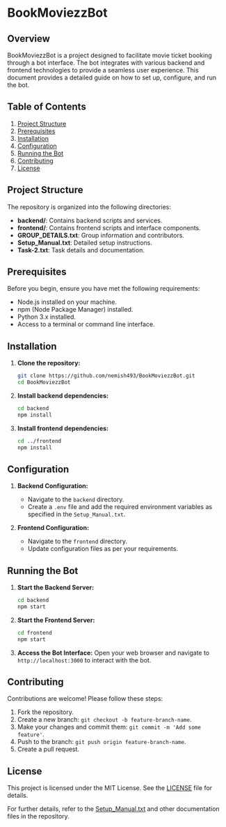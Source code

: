 
# BookMoviezzBot

## Overview

BookMoviezzBot is a project designed to facilitate movie ticket booking through a bot interface. The bot integrates with various backend and frontend technologies to provide a seamless user experience. This document provides a detailed guide on how to set up, configure, and run the bot.

## Table of Contents
1. [Project Structure](#project-structure)
2. [Prerequisites](#prerequisites)
3. [Installation](#installation)
4. [Configuration](#configuration)
5. [Running the Bot](#running-the-bot)
6. [Contributing](#contributing)
7. [License](#license)

## Project Structure

The repository is organized into the following directories:

- **backend/**: Contains backend scripts and services.
- **frontend/**: Contains frontend scripts and interface components.
- **GROUP_DETAILS.txt**: Group information and contributors.
- **Setup_Manual.txt**: Detailed setup instructions.
- **Task-2.txt**: Task details and documentation.

## Prerequisites

Before you begin, ensure you have met the following requirements:
- Node.js installed on your machine.
- npm (Node Package Manager) installed.
- Python 3.x installed.
- Access to a terminal or command line interface.

## Installation

1. **Clone the repository:**
    ```sh
    git clone https://github.com/nemish493/BookMoviezzBot.git
    cd BookMoviezzBot
    ```

2. **Install backend dependencies:**
    ```sh
    cd backend
    npm install
    ```

3. **Install frontend dependencies:**
    ```sh
    cd ../frontend
    npm install
    ```

## Configuration

1. **Backend Configuration:**
   - Navigate to the `backend` directory.
   - Create a `.env` file and add the required environment variables as specified in the `Setup_Manual.txt`.

2. **Frontend Configuration:**
   - Navigate to the `frontend` directory.
   - Update configuration files as per your requirements.

## Running the Bot

1. **Start the Backend Server:**
    ```sh
    cd backend
    npm start
    ```

2. **Start the Frontend Server:**
    ```sh
    cd frontend
    npm start
    ```

3. **Access the Bot Interface:**
   Open your web browser and navigate to `http://localhost:3000` to interact with the bot.

## Contributing

Contributions are welcome! Please follow these steps:

1. Fork the repository.
2. Create a new branch: `git checkout -b feature-branch-name`.
3. Make your changes and commit them: `git commit -m 'Add some feature'`.
4. Push to the branch: `git push origin feature-branch-name`.
5. Create a pull request.

## License

This project is licensed under the MIT License. See the [LICENSE](LICENSE) file for details.

For further details, refer to the [Setup_Manual.txt](https://github.com/nemish493/BookMoviezzBot/tree/master/Setup_Manual.txt) and other documentation files in the repository.
